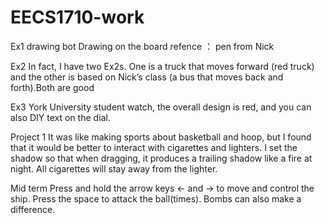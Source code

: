 # EECS1710-work
Ex1 drawing bot   Drawing on the board  refence ： pen from Nick


Ex2 In fact, I have two Ex2s. One is a truck that moves forward (red truck) and the other is based on Nick’s class (a bus that moves back and forth).Both are good


Ex3 York University student watch, the overall design is red, and you can also DIY text on the dial.


Project 1   It was like making sports about basketball and hoop, but I found that it would be better to interact with cigarettes and lighters. I set the shadow so that when dragging, it produces a trailing shadow like a fire at night. All cigarettes will stay away from the lighter.


Mid term  Press and hold the arrow keys ← and → to move and control the ship. Press the space to attack the ball(times).  Bombs can also make a difference.
